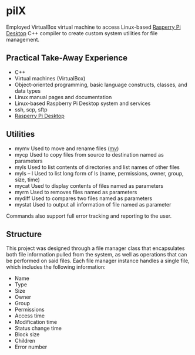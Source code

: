 # piIX
Employed VirtualBox virtual machine to access Linux-based [Rasperry Pi Desktop](https://www.raspberrypi.org/software/raspberry-pi-desktop/) C++ compiler to create custom system utilities for file management.

## Practical Take-Away Experience
*	C++
*	Virtual machines (VirtualBox)
*	Object-oriented programming, basic language constructs, classes, and data types
*	Linux manual pages and documentation
*	Linux-based Raspberry Pi Desktop system and services
*	ssh, scp, sftp
* [Rasperry Pi Desktop](https://www.raspberrypi.org/software/raspberry-pi-desktop/)

## Utilities
*	mymv        Used to move and rename files ([mv](https://manpages.debian.org/stretch/coreutils/mv.1.en.html))
*	mycp   		  Used to copy files from source to destination named as parameters
*	myls   		  Used to list contents of directories and list names of other files
*	myls – l   	Used to list long form of ls (name, permissions, owner, group, size, time)
*	mycat   	  Used to display contents of files named as parameters
*	myrm   		  Used to removes files named as parameters
*	mydiff  		Used to compares two files named as parameters
*	mystat		  Used to output all information of file named as parameter

Commands also support full error tracking and reporting to the user.

## Structure
This project was designed through a file manager class that encapsulates both file information pulled from the system, as well as operations that can be performed on said files. Each file manager instance handles a single file, which includes the following information:
*	Name
*	Type
*	Size
*	Owner
*	Group
*	Permissions
*	Access time
*	Modification time
*	Status change time
*	Block size
*	Children
*	Error number
